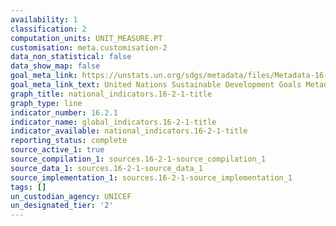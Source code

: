 ```yaml
---
availability: 1
classification: 2
computation_units: UNIT_MEASURE.PT
customisation: meta.customisation-2
data_non_statistical: false
data_show_map: false
goal_meta_link: https://unstats.un.org/sdgs/metadata/files/Metadata-16-02-01.pdf
goal_meta_link_text: United Nations Sustainable Development Goals Metadata (pdf 1361kB)
graph_title: national_indicators.16-2-1-title
graph_type: line
indicator_number: 16.2.1
indicator_name: global_indicators.16-2-1-title
indicator_available: national_indicators.16-2-1-title
reporting_status: complete
source_active_1: true
source_compilation_1: sources.16-2-1-source_compilation_1
source_data_1: sources.16-2-1-source_data_1
source_implementation_1: sources.16-2-1-source_implementation_1
tags: []
un_custodian_agency: UNICEF
un_designated_tier: '2'
---
```

